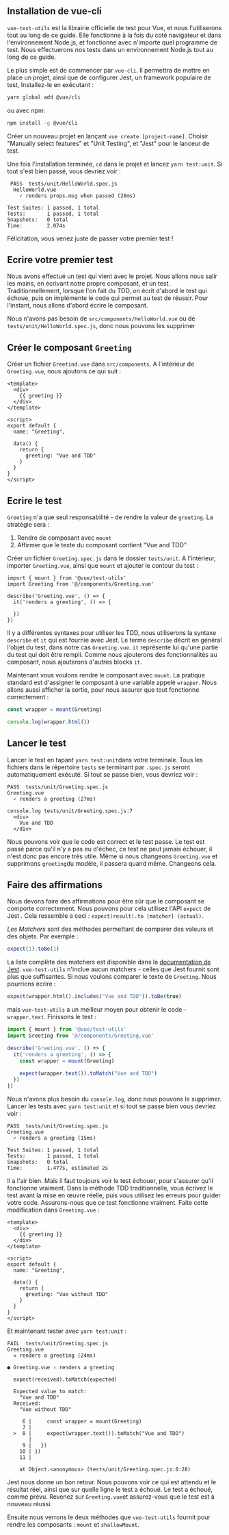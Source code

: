 
## Installation de vue-cli

`vue-test-utils` est la librairie officielle de test pour Vue, et nous l'utiliserons tout au long de ce guide. Elle fonctionne à la fois du coté navigateur et dans l'environnement Node.js, et fonctionne avec n'importe quel programme de test. Nous effectuerons nos tests dans un environnement Node.js tout au long de ce guide.

Le plus simple est de commencer par `vue-cli`. Il permettra de mettre en place un projet, ainsi que de configurer Jest, un framework populaire de test, Installez-le en exécutant :


```sh
yarn global add @vue/cli
```

ou avec npm:

```sh
npm install -g @vue/cli
```
Créer un nouveau projet en lançant `vue create [project-name]`. Choisir "Manually select features" et "Unit Testing", et "Jest" pour le lanceur de test.

Une fois l'installation terminée, `cd` dans le projet et lancez `yarn test:unit`. Si tout s'est bien passé, vous devriez voir :

```
 PASS  tests/unit/HelloWorld.spec.js
  HelloWorld.vue
    ✓ renders props.msg when passed (26ms)

Test Suites: 1 passed, 1 total
Tests:       1 passed, 1 total
Snapshots:   0 total
Time:        2.074s
```
Félicitation, vous venez juste de passer votre premier test !


## Ecrire votre premier test

Nous avons effectué un test qui vient avec le projet. Nous allons nous salir les mains, en écrivant notre propre composant, et un test. Traditionnellement, lorsque l'on fait du TDD, on écrit d'abord le test qui échoue, puis on implémente le code qui permet au test de réussir. Pour l'instant, nous allons d'abord écrire le composant.

Nous n'avons pas besoin de `src/components/HelloWorld.vue` ou de `tests/unit/HelloWorld.spec.js`, donc nous pouvons les supprimer


## Créer le composant `Greeting`

Créer un fichier `Greetind.vue` dans `src/components`. A l'intérieur de `Greeting.vue`, nous ajoutons ce qui suit :


```vue
<template>
  <div>
    {{ greeting }}
  </div>
</template>

<script>
export default {
  name: "Greeting",

  data() {
    return {
      greeting: "Vue and TDD"
    }
  }
}
</script>
```

## Ecrire le test

`Greeting` n'a que seul responsabilité - de rendre la valeur de `greeting`. La stratégie sera :


1. Rendre de composant avec `mount`
2. Affirmer que le texte du composant contient "Vue and TDD"

Créer un fichier `Greeting.spec.js` dans le dossier `tests/unit`. A l'intérieur, importer `Greeting.vue`, ainsi que `mount` et ajouter le contour du test :

```
import { mount } from '@vue/test-utils'
import Greeting from '@/components/Greeting.vue'

describe('Greeting.vue', () => {
  it('renders a greeting', () => {

  })
})
```

Il y a différentes syntaxes pour utiliser les TDD, nous utiliserons la syntaxe `describe` et `it` qui est fournie avec Jest. Le terme `describe` décrit en général l'objet du test, dans notre cas `Greeting.vue`. `it` représente lui qu'une partie du test qui doit être rempli. Comme nous ajouterons des fonctionnalités au composant, nous ajouterons d'autres blocks `it`.

Maintenant vous voulons rendre le composant avec `mount`. La pratique standard est d'assigner le composant à une variable appelé `wrapper`. Nous allons aussi afficher la sortie, pour nous assurer que tout fonctionne correctement :

```js
const wrapper = mount(Greeting)

console.log(wrapper.html())
```

## Lancer le test

Lancer le test en tapant `yarn test:unit`dans votre terminale. Tous les fichiers dans le répertoire `tests` se terminant par `.spec.js` seront automatiquement exécuté. Si tout se passe bien, vous devriez voir :

```
PASS  tests/unit/Greeting.spec.js
Greeting.vue
  ✓ renders a greeting (27ms)

console.log tests/unit/Greeting.spec.js:7
  <div>
    Vue and TDD
  </div>
```

Nous pouvons voir que le code est correct et le test passe. Le test est passé parce qu'il n'y a pas eu d'échec, ce test ne peut jamais échouer, il n'est donc pas encore très utile. Même si nous changeons `Greeting.vue` et supprimons `greeting`du modèle, il passera quand même. Changeons cela.


## Faire des affirmations

Nous devons faire des affirmations pour être sûr que le composant se comporte correctement. Nous pouvons pour cela utilisez  l'API `expect` de Jest . Cela ressemble a ceci : `expect(result).to [matcher] (actual)`.


_Les Matchers_ sont des méthodes  permettant de comparer des valeurs et des objets. Par exemple :

```js
expect(1).toBe(1)
```

La liste complète des matchers est disponible dans la [documentation de Jest](http://jestjs.io/docs/en/expect). `vue-test-utils` n'inclue aucun matchers - celles que Jest fournit sont plus que suffisantes. Si nous voulons comparer le texte de `Greeting`. Nous pourrions écrire :

```js
expect(wrapper.html().includes("Vue and TDD")).toBe(true)
```

mais `vue-test-utils` a un meilleur  moyen pour obtenir le code - `wrapper.text`. Finissons le test :

```js
import { mount } from '@vue/test-utils'
import Greeting from '@/components/Greeting.vue'

describe('Greeting.vue', () => {
  it('renders a greeting', () => {
    const wrapper = mount(Greeting)

    expect(wrapper.text()).toMatch("Vue and TDD")
  })
})
```

Nous n'avons plus besoin du `console.log`, donc nous pouvons le supprimer. Lancer les tests avec `yarn test:unit` et si tout se passe bien vous devriez voir :

```
PASS  tests/unit/Greeting.spec.js
Greeting.vue
  ✓ renders a greeting (15ms)

Test Suites: 1 passed, 1 total
Tests:       1 passed, 1 total
Snapshots:   0 total
Time:        1.477s, estimated 2s
```
Il a l'air bien. Mais il faut toujours voir le test échouer, pour s'assurer qu'il fonctionne vraiment. Dans la méthode TDD traditionnelle, vous écrivez le test avant la mise en œuvre réelle, puis vous utilisez les erreurs pour guider votre code. Assurons-nous que ce test fonctionne vraiment. Faite cette modification dans `Greeting.vue` :

```vue
<template>
  <div>
    {{ greeting }}
  </div>
</template>

<script>
export default {
  name: "Greeting",

  data() {
    return {
      greeting: "Vue without TDD"
    }
  }
}
</script>
```

Et maintenant tester avec `yarn test:unit` :

```
FAIL  tests/unit/Greeting.spec.js
Greeting.vue
  ✕ renders a greeting (24ms)

● Greeting.vue › renders a greeting

  expect(received).toMatch(expected)

  Expected value to match:
    "Vue and TDD"
  Received:
    "Vue without TDD"

     6 |     const wrapper = mount(Greeting)
     7 |
  >  8 |     expect(wrapper.text()).toMatch("Vue and TDD")
       |                            ^
     9 |   })
    10 | })
    11 |

    at Object.<anonymous> (tests/unit/Greeting.spec.js:8:28)
```

Jest nous donne un bon retour. Nous pouvons voir ce qui est attendu et le résultat réel, ainsi que sur quelle ligne le test a échoué. Le test a échoué, comme prévu. Revenez sur `Greeting.vue`et assurez-vous que le test est à nouveau réussi.

Ensuite nous verrons le deux méthodes que `vue-test-utils` fournit pour rendre les composants : `mount` et `shallowMount`.
